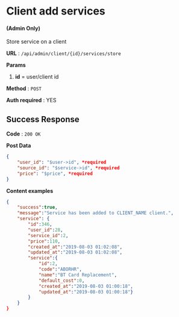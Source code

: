 # Client add services

#### (**Admin Only**)

Store service on a client

**URL** : `/api/admin/client/{id}/services/store`

**Params**
1. **id** = user/client id

**Method** : `POST`

**Auth required** : YES

## Success Response

**Code** : `200 OK`

**Post Data**

```json
{
    "user_id": "$user->id", *required
    "source_id": "$service->id", *required
    "price": "$price", *required
}
```

**Content examples**

```json
{
    "success":true,
    "message":"Service has been added to CLIENT_NAME client.",
    "service": {
        "id":346,
        "user_id":28,
        "service_id":2,
        "price":110,
        "created_at":"2019-08-03 01:02:08",
        "updated_at":"2019-08-03 01:02:08",
        "service":{
            "id":2,
            "code":"ABORHR",
            "name":"BT Card Replacement",
            "default_cost":0,
            "created_at":"2019-08-03 01:00:18",
            "updated_at":"2019-08-03 01:00:18"}
        }
    }
}
```
